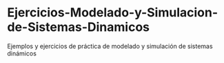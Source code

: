 # Ejercicios-Modelado-y-Simulacion-de-Sistemas-Dinamicos
Ejemplos y ejercicios de práctica de modelado y simulación de sistemas dinámicos
